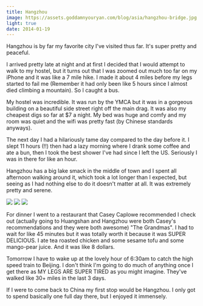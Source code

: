 ```yaml
---
title: Hangzhou
image: https://assets.goddamnyouryan.com/blog/asia/hangzhou-bridge.jpg
light: true
date: 2014-01-19
---
```


Hangzhou is by far my favorite city I've visited thus far. It's super pretty and peaceful.

I arrived pretty late at night and at first I decided that I would attempt to walk to my hostel, but it turns out that I was zoomed out much too far on my iPhone and it was like a 7 mile hike. I made it about 4 miles before my legs started to fail me (Remember it had only been like 5 hours since I almost died climbing a mountain). So I caught a bus.

My hostel was incredible. It was run by the YMCA but it was in a gorgeous building on a beautiful side street right off the main drag. It was also my cheapest digs so far at $7 a night. My bed was huge and comfy and my room was quiet and the wifi was pretty fast (by Chinese standards anyways).

The next day I had a hilariously tame day compared to the day before it. I slept 11 hours (!!) then had a lazy morning where I drank some coffee and ate a bun, then I took the best shower I've had since I left the US. Seriously I was in there for like an hour.

Hangzhou has a big lake smack in the middle of town and I spent all afternoon walking around it, which took a lot longer than I expected, but seeing as I had nothing else to do it doesn't matter at all. It was extremely pretty and serene.

![](https://assets.goddamnyouryan.com/blog/asia/hangzhou-forest.jpg)
![](https://assets.goddamnyouryan.com/blog/asia/hangzhou-lake.jpg)
![](https://assets.goddamnyouryan.com/blog/asia/hangzhou-creek.jpg)

For dinner I went to a restaurant that Casey Caplowe recommended I check out (actually going to Huangshan and Hangzhou were both Casey's recommendations and they were both awesome) "The Grandmas". I had to wait for like 45 minutes but it was totally worth it because it was SUPER DELICIOUS. I ate tea roasted chicken and some sesame tofu and some mango-pear juice. And it was like 8 dollars.

Tomorrow I have to wake up at the lovely hour of 6:30am to catch the high speed train to Beijing. I don't think I'm going to do much of anything once I get there as MY LEGS ARE SUPER TIRED as you might imagine. They've walked like 30+ miles in the last 3 days.

If I were to come back to China my first stop would be Hangzhou. I only got to spend basically one full day there, but I enjoyed it immensely.

